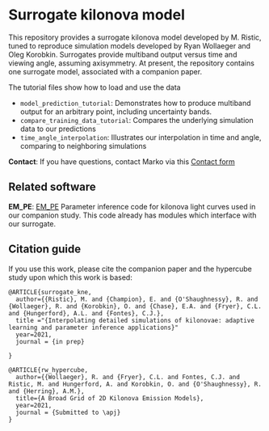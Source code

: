 # Surrogate kilonova model 

This repository provides a surrogate kilonova model developed by M. Ristic, tuned to reproduce simulation models developed by Ryan Wollaeger and Oleg Korobkin.
Surrogates provide multiband output versus time and viewing angle, assuming axisymmetry. 
At present, the repository contains one surrogate model, associated with a companion paper.

The tutorial files show how to load and use the data
* ``model_prediction_tutorial``: Demonstrates how to produce multiband output for an arbitrary point, including uncertainty bands.
* ``compare_training_data_tutorial``: Compares the underlying simulation data to our predictions
* ``time_angle_interpolation``: Illustrates our interpolation in time and angle, comparing to neighboring simulations



**Contact**:  If you have questions, contact Marko via this [Contact form](https://aspire.rit.edu/user/marko.ristic)



## Related software

**EM_PE**: [EM_PE](https://github.com/bwc3252/EM_PE) Parameter inference code for kilonova light curves used in our companion study.  This code already has modules which interface with our surrogate.

## Citation guide
If you use this work, please cite the companion paper and the hypercube study upon which this work is based:


```
@ARTICLE{surrogate_kne,
  author={{Ristic}, M. and {Champion}, E. and {O'Shaughnessy}, R. and {Wollaeger}, R. and {Korobkin}, O. and {Chase}, E.A. and {Fryer}, C.L. and {Hungerford}, A.L. and {Fontes}, C.J.},
  title ="{Interpolating detailed simulations of kilonovae: adaptive learning and parameter inference applications}"
  year=2021,
  journal = {in prep}

}

@ARTICLE{rw_hypercube,
  author={{Wollaeger}, R. and {Fryer}, C.L. and Fontes, C.J. and Ristic, M. and Hungerford, A. and Korobkin, O. and {O'Shaughnessy}, R. and {Herring}, A.M.},
  title={A Broad Grid of 2D Kilonova Emission Models},
  year=2021,
  journal = {Submitted to \apj}
}

```
